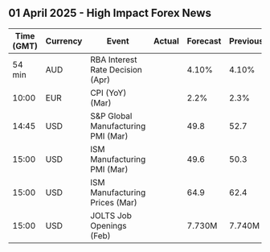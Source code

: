 ## 01 April 2025 - High Impact Forex News

| Time (GMT) | Currency | Event | Actual | Forecast | Previous |
|------|----------|-------|--------|----------|----------|
| 54 min | AUD | RBA Interest Rate Decision (Apr) |  | 4.10% | 4.10% |
| 10:00 | EUR | CPI (YoY) (Mar) |  | 2.2% | 2.3% |
| 14:45 | USD | S&P Global Manufacturing PMI (Mar) |  | 49.8 | 52.7 |
| 15:00 | USD | ISM Manufacturing PMI (Mar) |  | 49.6 | 50.3 |
| 15:00 | USD | ISM Manufacturing Prices (Mar) |  | 64.9 | 62.4 |
| 15:00 | USD | JOLTS Job Openings (Feb) |  | 7.730M | 7.740M |
